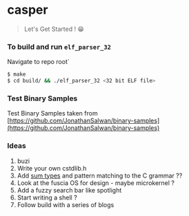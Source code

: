 # casper

> Let's Get Started ! 😁

### To build and run `elf_parser_32`
Navigate to repo root`
```bash
$ make
$ cd build/ && ./elf_parser_32 <32 bit ELF file>
```

### Test Binary Samples 
Test Binary Samples taken from [https://github.com/JonathanSalwan/binary-samples](https://github.com/JonathanSalwan/binary-samples)


### Ideas
1. buzi
2. Write your own cstdlib.h 
3. Add [sum types](https://chadaustin.me/2015/07/sum-types/) and pattern matching to the C grammar ?? 
4. Look at the fuscia OS for design - maybe microkernel ?
5. Add a fuzzy search bar like spotlight 
6. Start writing a shell ?
7. Follow build with a series of blogs 
